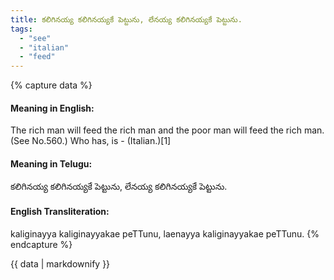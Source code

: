 ```yaml
---
title: కలిగినయ్య కలిగినయ్యకే పెట్టును, లేనయ్య కలిగినయ్యకే పెట్టును.
tags:
  - "see"
  - "italian"
  - "feed"
---
```


{% capture data %}
#### Meaning in English:
The rich man will feed the rich man and the poor man will feed the rich man.
(See No.560.)
Who has, is - (Italian.)[1]

#### Meaning in Telugu:
కలిగినయ్య కలిగినయ్యకే పెట్టును, లేనయ్య కలిగినయ్యకే పెట్టును.

#### English Transliteration:
kaliginayya kaliginayyakae peTTunu, laenayya kaliginayyakae peTTunu.
{% endcapture %}

<div class="notice">{{ data | markdownify }}</div>

